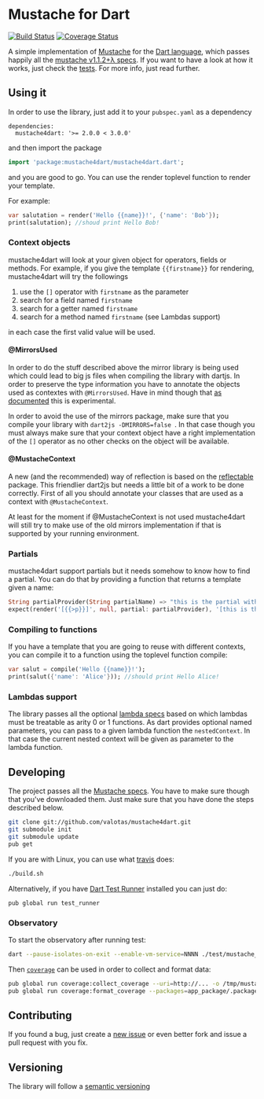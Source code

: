 # Mustache for Dart

[![Build Status](https://travis-ci.org/valotas/mustache4dart.svg?branch=master)](https://travis-ci.org/valotas/mustache4dart)
[![Coverage Status](https://coveralls.io/repos/github/valotas/mustache4dart/badge.svg?branch=master)](https://coveralls.io/github/valotas/mustache4dart?branch=master)

A simple implementation of [Mustache][mustache] for the
[Dart language][dartlang], which passes happily all the
[mustache v1.1.2+λ specs][specs]. If you want to have a look at how it works,
just check the [tests][tests]. For more info, just read further.

Using it
--------
In order to use the library, just add it to your `pubspec.yaml` as a dependency

	dependencies:
	  mustache4dart: '>= 2.0.0 < 3.0.0'

and then import the package

```dart
import 'package:mustache4dart/mustache4dart.dart';
```

and you are good to go. You can use the render toplevel function to render your
template.

For example:

```dart
var salutation = render('Hello {{name}}!', {'name': 'Bob'});
print(salutation); //shoud print Hello Bob!
```

### Context objects
mustache4dart will look at your given object for operators, fields or methods.
For example, if you give the template `{{firstname}}` for rendering,
mustache4dart will try the followings

1. use the `[]` operator with `firstname` as the parameter
2. search for a field named `firstname`
3. search for a getter named `firstname`
4. search for a method named `firstname` (see Lambdas support)

in each case the first valid value will be used.

#### @MirrorsUsed
In order to do the stuff described above the mirror library is being used which
could lead to big js files when compiling the library with dartjs. In order to
preserve the type information you have to annotate the objects used as
contextes with `@MirrorsUsed`. Have in mind though that [as documented][mirrorsused]
this is experimental.

In order to avoid the use of the mirrors package, make sure that you compile
your library with `dart2js -DMIRRORS=false `. In that case though you must
always make sure that your context object have a right implementation of the
`[]` operator as no other checks on the object will be available.

#### @MustacheContext
A new (and the recommended) way of reflection is based on the [reflectable][]
package. This friendlier dart2js but needs a little bit of a work to be done
correctly. First of all you should annotate your classes that are used as a
context with `@MustacheContext`.

At least for the moment if @MustacheContext is not used mustache4dart will still
try to make use of the old mirrors implementation if that is supported by your
running environment.

### Partials
mustache4dart support partials but it needs somehow to know how to find a
partial. You can do that by providing a function that returns a template
given a name:

```dart
String partialProvider(String partialName) => "this is the partial with name: ${partialName}";
expect(render('[{{>p}}]', null, partial: partialProvider), '[this is the partial with name: p]'));
```

### Compiling to functions
If you have a template that you are going to reuse with different contexts,
you can compile it to a function using the toplevel function compile:

```dart
var salut = compile('Hello {{name}}!');
print(salut({'name': 'Alice'})); //should print Hello Alice!
``` 

### Lambdas support
The library passes all the optional [lambda specs][lambda_specs] based on
which lambdas must be treatable as arity 0 or 1 functions.
As dart provides optional named parameters, you can pass to a given lambda
function the `nestedContext`. In that case the current nested context will be
given as parameter to the lambda function.


Developing
----------
The project passes all the [Mustache specs][specs].  You have to make sure
though that you've downloaded them. Just make sure that you have done the
steps described below.

```sh
git clone git://github.com/valotas/mustache4dart.git
git submodule init
git submodule update
pub get
```

If you are with Linux, you can use what [travis][travis] does:

```sh
./build.sh
```

Alternatively, if you have [Dart Test Runner][testrunner] installed you can
just do:

```
pub global run test_runner
```

### Observatory

To start the observatory after running test:

```sh
dart --pause-isolates-on-exit --enable-vm-service=NNNN ./test/mustache_all.dart
```

Then [`coverage`][coverage] can be used in order to collect and format data:

```sh
pub global run coverage:collect_coverage --uri=http://... -o /tmp/mustache4dart.coverage.json --resume-isolates
pub global run coverage:format_coverage --packages=app_package/.packages -i /tmp/mustache4dart.coverage.json
```

Contributing
------------
If you found a bug, just create a [new issue][new_issue] or even better fork
and issue a pull request with you fix.

Versioning
----------
The library will follow a [semantic versioning][semver]

[mustache]: http://mustache.github.com/
[dartlang]: https://www.dartlang.org/
[tests]: http://github.com/valotas/mustache4dart/blob/master/test/mustache_tests.dart
[specs]: http://github.com/mustache/spec
[lambda_specs]: https://github.com/mustache/spec/blob/master/specs/~lambdas.yml
[new_issue]: https://github.com/valotas/mustache4dart/issues/new
[semver]: http://semver.org/
[mirrorsused]: https://api.dartlang.org/apidocs/channels/stable/#dart-mirrors.MirrorsUsed
[testrunner]: https://pub.dartlang.org/packages/test_runner
[travis]: https://travis-ci.org/valotas/mustache4dart
[coverage]: https://pub.dartlang.org/packages/coverage
[reflectable]: https://pub.dartlang.org/packages/reflectable
